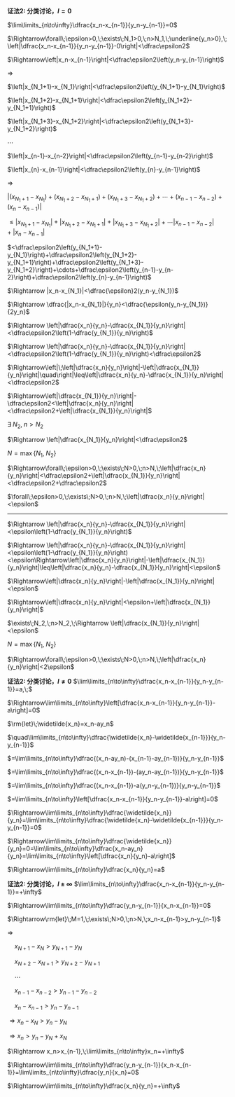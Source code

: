 **证法2: 分类讨论，$l=0$**

$\lim\limits_{n\to\infty}\dfrac{x_n-x_{n-1}}{y_n-y_{n-1}}=0$

$\Rightarrow\forall\;\epsilon>0,\;\exists\;N_1>0,\;n>N_1,\;\underline{y_n>0},\;\left|\dfrac{x_n-x_{n-1}}{y_n-y_{n-1}}-0\right|<\dfrac\epsilon2$

$\Rightarrow\left|x_n-x_{n-1}\right|<\dfrac\epsilon2\left(y_n-y_{n-1}\right)$

$\Rightarrow$

$\left|x_{N_1+1}-x_{N_1}\right|<\dfrac\epsilon2\left(y_{N_1+1}-y_{N_1}\right)$

$\left|x_{N_1+2}-x_{N_1+1}\right|<\dfrac\epsilon2\left(y_{N_1+2}-y_{N_1+1}\right)$

$\left|x_{N_1+3}-x_{N_1+2}\right|<\dfrac\epsilon2\left(y_{N_1+3}-y_{N_1+2}\right)$

$\cdots$

$\left|x_{n-1}-x_{n-2}\right|<\dfrac\epsilon2\left(y_{n-1}-y_{n-2}\right)$

$\left|x_{n}-x_{n-1}\right|<\dfrac\epsilon2\left(y_{n}-y_{n-1}\right)$

$\Rightarrow$

$\left|(x_{N_1+1}-x_{N_1})+(x_{N_1+2}-x_{N_1+1})+(x_{N_1+3}-x_{N_1+2})+\cdots+(x_{n-1}-x_{n-2})+(x_{n}-x_{n-1})\right|$

$\leq\left|x_{N_1+1}-x_{N_1}\right|+\left|x_{N_1+2}-x_{N_1+1}\right|+\left|x_{N_1+3}-x_{N_1+2}\right|+\cdots\left|x_{n-1}-x_{n-2}\right|+\left|x_{n}-x_{n-1}\right|$

$<\dfrac\epsilon2\left(y_{N_1+1}-y_{N_1}\right)+\dfrac\epsilon2\left(y_{N_1+2}-y_{N_1+1}\right)+\dfrac\epsilon2\left(y_{N_1+3}-y_{N_1+2}\right)+\cdots+\dfrac\epsilon2\left(y_{n-1}-y_{n-2}\right)+\dfrac\epsilon2\left(y_{n}-y_{n-1}\right)$

$\Rightarrow |x_n-x_{N_1}|<\dfrac{\epsilon}2(y_n-y_{N_1})$

$\Rightarrow \dfrac{|x_n-x_{N_1}|}{y_n}<\dfrac{\epsilon(y_n-y_{N_1})}{2y_n}$

$\Rightarrow \left|\dfrac{x_n}{y_n}-\dfrac{x_{N_1}}{y_n}\right|<\dfrac\epsilon2\left(1-\dfrac{y_{N_1}}{y_n}\right)$

$\Rightarrow \left|\dfrac{x_n}{y_n}-\dfrac{x_{N_1}}{y_n}\right|<\dfrac\epsilon2\left(1-\dfrac{y_{N_1}}{y_n}\right)<\dfrac\epsilon2$

$\Rightarrow\left|\;\left|\dfrac{x_n}{y_n}\right|-\left|\dfrac{x_{N_1}}{y_n}\right|\quad\right|\leq\left|\dfrac{x_n}{y_n}-\dfrac{x_{N_1}}{y_n}\right|<\dfrac\epsilon2$

$\Rightarrow\left|\dfrac{x_{N_1}}{y_n}\right|-\dfrac\epsilon2<\left|\dfrac{x_n}{y_n}\right|<\dfrac\epsilon2+\left|\dfrac{x_{N_1}}{y_n}\right|$

$\exists\;N_2,\;n>N_2$

$\Rightarrow \left|\dfrac{x_{N_1}}{y_n}\right|<\dfrac\epsilon2$

$N=\max\{N_1,\;N_2\}$

$\Rightarrow\forall\;\epsilon>0,\;\exists\;N>0,\;n>N,\;\left|\dfrac{x_n}{y_n}\right|<\dfrac\epsilon2+\left|\dfrac{x_{N_1}}{y_n}\right|<\dfrac\epsilon2+\dfrac\epsilon2$

$\forall\;\epsilon>0,\;\exists\;N>0,\;n>N,\;\left|\dfrac{x_n}{y_n}\right|<\epsilon$

---

$\Rightarrow \left|\dfrac{x_n}{y_n}-\dfrac{x_{N_1}}{y_n}\right|<\epsilon\left(1-\dfrac{y_{N_1}}{y_n}\right)$

$\Rightarrow \left|\dfrac{x_n}{y_n}-\dfrac{x_{N_1}}{y_n}\right|<\epsilon\left(1-\dfrac{y_{N_1}}{y_n}\right)<\epsilon\Rightarrow\left|\dfrac{x_n}{y_n}\right|-\left|\dfrac{x_{N_1}}{y_n}\right|\leq\left|\dfrac{x_n}{y_n}-\dfrac{x_{N_1}}{y_n}\right|<\epsilon$

$\Rightarrow\left|\dfrac{x_n}{y_n}\right|-\left|\dfrac{x_{N_1}}{y_n}\right|<\epsilon$

$\Rightarrow\left|\dfrac{x_n}{y_n}\right|<\epsilon+\left|\dfrac{x_{N_1}}{y_n}\right|$

$\exists\;N_2,\;n>N_2,\;\Rightarrow \left|\dfrac{x_{N_1}}{y_n}\right|<\epsilon$

$N=\max\{N_1,\;N_2\}$

$\Rightarrow\forall\;\epsilon>0,\;\exists\;N>0,\;n>N,\;\left|\dfrac{x_n}{y_n}\right|<2\epsilon$

**证法2: 分类讨论，$l\neq0$**
$\lim\limits_{n\to\infty}\dfrac{x_n-x_{n-1}}{y_n-y_{n-1}}=a,\;$

$\Rightarrow\lim\limits_{n\to\infty}\left[\dfrac{x_n-x_{n-1}}{y_n-y_{n-1}}-a\right]=0$

$\rm{let}\;\widetilde{x_n}=x_n-ay_n$

$\quad\lim\limits_{n\to\infty}\dfrac{\widetilde{x_n}-\widetilde{x_{n-1}}}{y_n-y_{n-1}}$

$=\lim\limits_{n\to\infty}\dfrac{(x_n-ay_n)-(x_{n-1}-ay_{n-1})}{y_n-y_{n-1}}$

$=\lim\limits_{n\to\infty}\dfrac{(x_n-x_{n-1})-(ay_n-ay_{n-1})}{y_n-y_{n-1}}$

$=\lim\limits_{n\to\infty}\dfrac{(x_n-x_{n-1})-a(y_n-y_{n-1})}{y_n-y_{n-1}}$

$=\lim\limits_{n\to\infty}\left[\dfrac{x_n-x_{n-1}}{y_n-y_{n-1}}-a\right]=0$

$\Rightarrow\lim\limits_{n\to\infty}\dfrac{\widetilde{x_n}}{y_n}=\lim\limits_{n\to\infty}\dfrac{\widetilde{x_n}-\widetilde{x_{n-1}}}{y_n-y_{n-1}}=0$

$\Rightarrow\lim\limits_{n\to\infty}\dfrac{\widetilde{x_n}}{y_n}=0=\lim\limits_{n\to\infty}\dfrac{x_n-ay_n}{y_n}=\lim\limits_{n\to\infty}\left[\dfrac{x_n}{y_n}-a\right]$

$\Rightarrow\lim\limits_{n\to\infty}\dfrac{x_n}{y_n}=a$

**证法2: 分类讨论，$l\pm\infty$**
$\lim\limits_{n\to\infty}\dfrac{x_n-x_{n-1}}{y_n-y_{n-1}}=+\infty$

$\Rightarrow\lim\limits_{n\to\infty}\dfrac{y_n-y_{n-1}}{x_n-x_{n-1}}=0$

$\Rightarrow\rm{let}\;M=1,\;\exists\;N>0,\;n>N,\;x_n-x_{n-1}>y_n-y_{n-1}$

$\Rightarrow$

$\quad x_{N+1}-x_{N}>y_{N+1}-y_{N}$

$\quad x_{N+2}-x_{N+1}>y_{N+2}-y_{N+1}$

$\quad \cdots$

$\quad x_{n-1}-x_{n-2}>y_{n-1}-y_{n-2}$

$\quad x_{n}-x_{n-1}>y_{n}-y_{n-1}$

$\Rightarrow x_n-x_N>y_n-y_N$

$\Rightarrow x_n>y_n-y_N+x_N$

$\Rightarrow x_n>x_{n-1},\;\lim\limits_{n\to\infty}x_n=+\infty$

$\Rightarrow\lim\limits_{n\to\infty}\dfrac{y_n-y_{n-1}}{x_n-x_{n-1}}=\lim\limits_{n\to\infty}\dfrac{y_n}{x_n}=0$

$\Rightarrow\lim\limits_{n\to\infty}\dfrac{x_n}{y_n}=+\infty$
